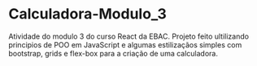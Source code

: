 # Calculadora-Modulo_3
Atividade do modulo 3 do curso React da EBAC. Projeto feito ultilizando principios de POO em JavaScript e algumas estilizaçãos simples com bootstrap, grids e flex-box para a criação de uma calculadora.
